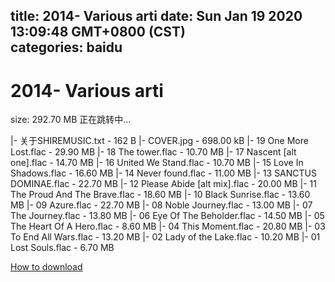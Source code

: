 
title: 2014- Various arti
date: Sun Jan 19 2020 13:09:48 GMT+0800 (CST)    
categories: baidu
---

# 2014- Various arti
size: 292.70 MB
 正在跳转中...
 
|- 关于SHIREMUSIC.txt - 162 B
|- COVER.jpg - 698.00 kB
|- 19 One More Lost.flac - 29.90 MB
|- 18 The tower.flac - 10.70 MB
|- 17 Nascent [alt one].flac - 14.70 MB
|- 16 United We Stand.flac - 10.70 MB
|- 15 Love In Shadows.flac - 16.60 MB
|- 14 Never found.flac - 11.00 MB
|- 13 SANCTUS DOMINAE.flac - 22.70 MB
|- 12 Please Abide [alt mix].flac - 20.00 MB
|- 11 The Proud And The Brave.flac - 18.60 MB
|- 10 Black Sunrise.flac - 13.60 MB
|- 09 Azure.flac - 22.70 MB
|- 08 Noble Journey.flac - 13.00 MB
|- 07 The Journey.flac - 13.80 MB
|- 06 Eye Of The Beholder.flac - 14.50 MB
|- 05 The Heart Of A Hero.flac - 8.60 MB
|- 04 This Moment.flac - 20.80 MB
|- 03 To End All Wars.flac - 13.20 MB
|- 02 Lady of the Lake.flac - 10.20 MB
|- 01 Lost Souls.flac - 6.70 MB

[How to download](https://bpcam.bemobtrk.com/go/2ceec3aa-1ca2-46d6-b9ff-aaa5c184517c?jno=238)